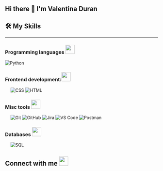 ## Hi there 👋 I'm Valentina Duran
## 🛠️ My Skills
-------------------
### Programming languages <img src="https://media.giphy.com/media/iY8CRBdQXODJSCERIr/giphy.gif" width="30px">
![Python](https://img.shields.io/badge/-Python-000?&logo=Python)
### Frontend development:<img src="https://media.giphy.com/media/iY8CRBdQXODJSCERIr/giphy.gif" width="30px">
&emsp;
![CSS](https://img.shields.io/badge/-CSS-000?&logo=CSS3)
![HTML](https://img.shields.io/badge/-HTML-000?&logo=HTML5)

### Misc tools <img src="https://media.giphy.com/media/iY8CRBdQXODJSCERIr/giphy.gif" width="30px">
&emsp;
![Git](https://img.shields.io/badge/-Git-000?&logo=Git)
![GitHub](https://img.shields.io/badge/-GitHub-000?&logo=GitHub)
![Jira](https://img.shields.io/badge/-Jira-000?&logo=Jira)
![VS Code](https://img.shields.io/badge/-VS%20Code-000?&logo=Visual-Studio-Code)
![Postman](https://img.shields.io/badge/-Postman-000?&logo=Postman)

### Databases <img src="https://media.giphy.com/media/iY8CRBdQXODJSCERIr/giphy.gif" width="30px">
&emsp;
![SQL](https://img.shields.io/badge/-SQLite-000?&logo=SQLite)


## Connect with me <img src="https://media.giphy.com/media/iY8CRBdQXODJSCERIr/giphy.gif" width="30px">


<!--
**ValentinaDuran/ValentinaDuran** is a ✨ _special_ ✨ repository because its `README.md` (this file) appears on your GitHub profile.

Here are some ideas to get you started:

- 🔭 I’m currently working on ...
- 🌱 I’m currently learning ...
- 👯 I’m looking to collaborate on ...
- 🤔 I’m looking for help with ...
- 💬 Ask me about ...
- 📫 How to reach me: ...
- 😄 Pronouns: ...
- ⚡ Fun fact: ...
-->
